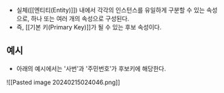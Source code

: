 - 실체([[엔티티(Entity)]]) 내에서 각각의 인스턴스를 유일하게 구분할 수 있는 속성으로, 하나 또는 여러 개의 속성으로 구성된다. 
- 즉, [[기본 키(Primary Key)]]가 될 수 있는 후보 속성이다. 


## 예시

- 아래의 예시에서는 '사번'과 '주민번호'가 후보키에 해당한다.

![[Pasted image 20240215024046.png]]